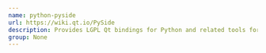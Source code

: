 ```yaml
---
name: python-pyside
url: https://wiki.qt.io/PySide
description: Provides LGPL Qt bindings for Python and related tools for binding generation (Python 3 version).
group: None
---
```

